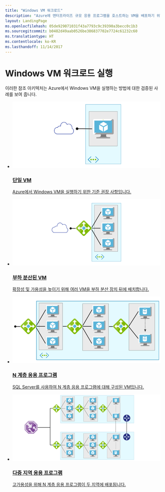 ```yaml
---
title: "Windows VM 워크로드"
description: "Azure에 엔터프라이즈 규모 응용 프로그램을 호스트하는 VM을 배포하기 위한 몇 가지 일반적인 아키텍처를 설명합니다."
layout: LandingPage
ms.openlocfilehash: 05de929071031f43a7793c9c39390a3becc0c1b3
ms.sourcegitcommit: b0482d49aab0526be386837702e7724c61232c60
ms.translationtype: HT
ms.contentlocale: ko-KR
ms.lasthandoff: 11/14/2017
---
```

# <a name="running-windows-vm-workloads"></a>Windows VM 워크로드 실행

이러한 참조 아키텍처는 Azure에서 Windows VM을 실행하는 방법에 대한 검증된 사례를 보여 줍니다. 

<ul class="panelContent">
    <li>
        <a href="./single-vm.md">
            <div class="cardSize">
                <div class="cardPadding">
                    <div class="card">
                        <div class="cardImageOuter">
                            <div class="cardImage">
                                <img src="./images/single-vm.svg"/>
                            </div>
                        </div>
                        <div class="cardText">
                            <h3>단일 VM</h3>
                            <p>Azure에서 Windows VM을 실행하기 위한 기준 권장 사항입니다.</p>
                        </div>
                    </div>
                </div>
            </div>
        </a>
    </li>
    <li>
        <a href="./multi-vm.md">
            <div class="cardSize">
                <div class="cardPadding">
                    <div class="card">
                        <div class="cardImageOuter">
                            <div class="cardImage">
                            <img src="./images/multi-vm.svg">
                            </div>
                        </div>
                        <div class="cardText">
                            <h3>부하 분산된 VM</h3>
                            <p>확장성 및 가용성을 높이기 위해 여러 VM을 부하 분산 장치 뒤에 배치합니다.</p>
                        </div>
                    </div>
                </div>
            </div>
        </a>
    </li>
    <li>
        <a href="./n-tier.md">
            <div class="cardSize">
                <div class="cardPadding">
                    <div class="card">
                        <div class="cardImageOuter">
                            <div class="cardImage">
                            <img src="./images/n-tier.svg">
                            </div>
                        </div>
                        <div class="cardText">
                            <h3>N 계층 응용 프로그램</h3>
                            <p>SQL Server를 사용하여 N 계층 응용 프로그램에 대해 구성된 VM입니다.</p>
                        </div>
                    </div>
                </div>
            </div>
        </a>
    </li>
    <li>
        <a href="./multi-region-application.md">
            <div class="cardSize">
                <div class="cardPadding">
                    <div class="card">
                        <div class="cardImageOuter">
                            <div class="cardImage">
                            <img src="./images/multi-region-application.svg">
                            </div>
                        </div>
                        <div class="cardText">
                            <h3>다중 지역 응용 프로그램</h3>
                            <p>고가용성을 위해 N 계층 응용 프로그램이 두 지역에 배포됩니다.</p>
                        </div>
                    </div>
                </div>
            </div>
        </a>
    </li>
</ul>

